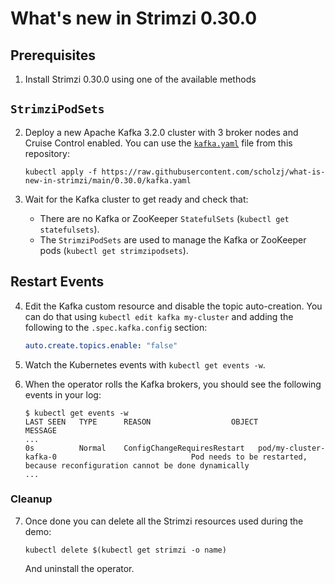 # What's new in Strimzi 0.30.0

## Prerequisites

1. Install Strimzi 0.30.0 using one of the available methods

## `StrimziPodSets`

2. Deploy a new Apache Kafka 3.2.0 cluster with 3 broker nodes and Cruise Control enabled.
   You can use the [`kafka.yaml`](./kafka.yaml) file from this repository:
   ```
   kubectl apply -f https://raw.githubusercontent.com/scholzj/what-is-new-in-strimzi/main/0.30.0/kafka.yaml
   ```

3. Wait for the Kafka cluster to get ready and check that:
     * There are no Kafka or ZooKeeper `StatefulSets` (`kubectl get statefulsets`).
     * The `StrimziPodSets` are used to manage the Kafka or ZooKeeper pods (`kubectl get strimzipodsets`).

## Restart Events

4. Edit the Kafka custom resource and disable the topic auto-creation.
   You can do that using `kubectl edit kafka my-cluster` and adding the following to the `.spec.kafka.config` section:
   ```yaml
   auto.create.topics.enable: "false"
   ```

5. Watch the Kubernetes events with `kubectl get events -w`.

6. When the operator rolls the Kafka brokers, you should see the following events in your log:
   ```
   $ kubectl get events -w
   LAST SEEN   TYPE      REASON                  OBJECT                                              MESSAGE
   ...
   0s          Normal    ConfigChangeRequiresRestart   pod/my-cluster-kafka-0                              Pod needs to be restarted, because reconfiguration cannot be done dynamically
   ...
   ```

### Cleanup

7. Once done you can delete all the Strimzi resources used during the demo:
   ```
   kubectl delete $(kubectl get strimzi -o name)
   ```
   And uninstall the operator.
